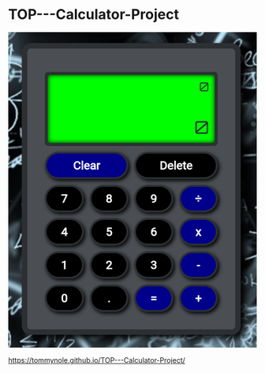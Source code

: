 # TOP---Calculator-Project

![Calculator](/images/calculator.png)

https://tommynole.github.io/TOP---Calculator-Project/
